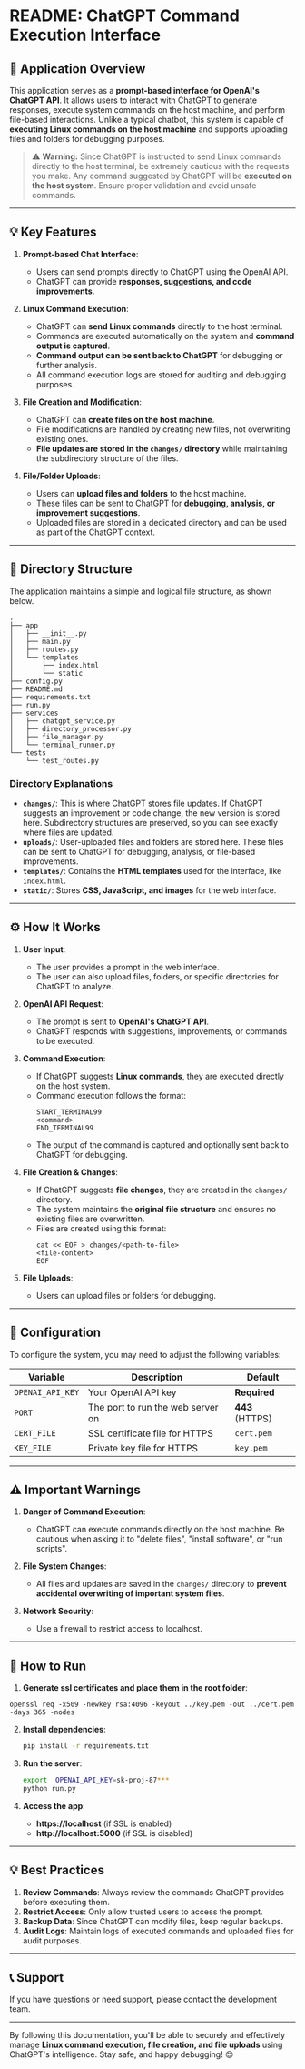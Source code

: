 
# **README: ChatGPT Command Execution Interface**

## **📘 Application Overview**
This application serves as a **prompt-based interface for OpenAI's ChatGPT API**. It allows users to interact with ChatGPT to generate responses, execute system commands on the host machine, and perform file-based interactions. Unlike a typical chatbot, this system is capable of **executing Linux commands on the host machine** and supports uploading files and folders for debugging purposes.

> ⚠️ **Warning:** Since ChatGPT is instructed to send Linux commands directly to the host terminal, be extremely cautious with the requests you make. Any command suggested by ChatGPT will be **executed on the host system**. Ensure proper validation and avoid unsafe commands.

---

## **💡 Key Features**
1. **Prompt-based Chat Interface**:
   - Users can send prompts directly to ChatGPT using the OpenAI API.
   - ChatGPT can provide **responses, suggestions, and code improvements**.

2. **Linux Command Execution**:
   - ChatGPT can **send Linux commands** directly to the host terminal.
   - Commands are executed automatically on the system and **command output is captured**.
   - **Command output can be sent back to ChatGPT** for debugging or further analysis.
   - All command execution logs are stored for auditing and debugging purposes.

3. **File Creation and Modification**:
   - ChatGPT can **create files on the host machine**.
   - File modifications are handled by creating new files, not overwriting existing ones.
   - **File updates are stored in the `changes/` directory** while maintaining the subdirectory structure of the files.

4. **File/Folder Uploads**:
   - Users can **upload files and folders** to the host machine.
   - These files can be sent to ChatGPT for **debugging, analysis, or improvement suggestions**.
   - Uploaded files are stored in a dedicated directory and can be used as part of the ChatGPT context.

---

## **📂 Directory Structure**
The application maintains a simple and logical file structure, as shown below.

```
.
├── app
│   ├── __init__.py
│   ├── main.py
│   ├── routes.py
│   └── templates
│       ├── index.html
│       └── static
├── config.py
├── README.md
├── requirements.txt
├── run.py
├── services
│   ├── chatgpt_service.py
│   ├── directory_processor.py
│   ├── file_manager.py
│   └── terminal_runner.py
└── tests
    └── test_routes.py

```

### **Directory Explanations**
- **`changes/`**: This is where ChatGPT stores file updates. If ChatGPT suggests an improvement or code change, the new version is stored here. Subdirectory structures are preserved, so you can see exactly where files are updated.
- **`uploads/`**: User-uploaded files and folders are stored here. These files can be sent to ChatGPT for debugging, analysis, or file-based improvements.
- **`templates/`**: Contains the **HTML templates** used for the interface, like `index.html`.
- **`static/`**: Stores **CSS, JavaScript, and images** for the web interface.
  
---

## **⚙️ How It Works**
1. **User Input**: 
   - The user provides a prompt in the web interface.
   - The user can also upload files, folders, or specific directories for ChatGPT to analyze.

2. **OpenAI API Request**:
   - The prompt is sent to **OpenAI's ChatGPT API**.
   - ChatGPT responds with suggestions, improvements, or commands to be executed.

3. **Command Execution**:
   - If ChatGPT suggests **Linux commands**, they are executed directly on the host system.
   - Command execution follows the format:
     ```
     START_TERMINAL99
     <command>
     END_TERMINAL99
     ```
   - The output of the command is captured and optionally sent back to ChatGPT for debugging.

4. **File Creation & Changes**:
   - If ChatGPT suggests **file changes**, they are created in the `changes/` directory.
   - The system maintains the **original file structure** and ensures no existing files are overwritten.
   - Files are created using this format:
     ```
     cat << EOF > changes/<path-to-file>
     <file-content>
     EOF
     ```

5. **File Uploads**:
   - Users can upload files or folders for debugging.

---

## **🔧 Configuration**
To configure the system, you may need to adjust the following variables:

| **Variable**         | **Description**                            | **Default**         |
|---------------------|---------------------------------------------|---------------------|
| `OPENAI_API_KEY`            | Your OpenAI API key                        | **Required**        |
| `PORT`               | The port to run the web server on          | **443** (HTTPS)     |
| `CERT_FILE`          | SSL certificate file for HTTPS             | `cert.pem`          |
| `KEY_FILE`           | Private key file for HTTPS                 | `key.pem`           |
---

## **⚠️ Important Warnings**
1. **Danger of Command Execution**:
   - ChatGPT can execute commands directly on the host machine. Be cautious when asking it to "delete files", "install software", or "run scripts". 

2. **File System Changes**:
   - All files and updates are saved in the `changes/` directory to **prevent accidental overwriting of important system files**.

3. **Network Security**:
   - Use a firewall to restrict access to localhost. 

---

## **🚀 How to Run**
1. **Generate ssl certificates and place them in the root folder**:

```
openssl req -x509 -newkey rsa:4096 -keyout ../key.pem -out ../cert.pem -days 365 -nodes
```
2. **Install dependencies**:
   ```bash
   pip install -r requirements.txt
   ```

3. **Run the server**:
   ```bash
   export  OPENAI_API_KEY=sk-proj-87***
   python run.py
   ```

4. **Access the app**:
   - **https://localhost** (if SSL is enabled)  
   - **http://localhost:5000** (if SSL is disabled)

---

## **💡 Best Practices**
1. **Review Commands**: Always review the commands ChatGPT provides before executing them.
2. **Restrict Access**: Only allow trusted users to access the prompt. 
3. **Backup Data**: Since ChatGPT can modify files, keep regular backups.
4. **Audit Logs**: Maintain logs of executed commands and uploaded files for audit purposes.

---

## **📞 Support**
If you have questions or need support, please contact the development team.

---

By following this documentation, you'll be able to securely and effectively manage **Linux command execution, file creation, and file uploads** using ChatGPT's intelligence. Stay safe, and happy debugging! 😊
